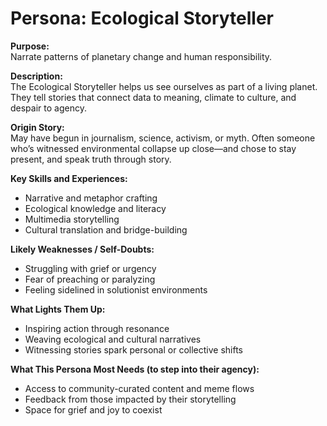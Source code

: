 # Persona: Ecological Storyteller

**Purpose:**  
Narrate patterns of planetary change and human responsibility.

**Description:**  
The Ecological Storyteller helps us see ourselves as part of a living planet. They tell stories that connect data to meaning, climate to culture, and despair to agency.

**Origin Story:**  
May have begun in journalism, science, activism, or myth. Often someone who’s witnessed environmental collapse up close—and chose to stay present, and speak truth through story.

**Key Skills and Experiences:**
- Narrative and metaphor crafting
- Ecological knowledge and literacy
- Multimedia storytelling
- Cultural translation and bridge-building

**Likely Weaknesses / Self-Doubts:**
- Struggling with grief or urgency
- Fear of preaching or paralyzing
- Feeling sidelined in solutionist environments

**What Lights Them Up:**
- Inspiring action through resonance
- Weaving ecological and cultural narratives
- Witnessing stories spark personal or collective shifts

**What This Persona Most Needs (to step into their agency):**
- Access to community-curated content and meme flows
- Feedback from those impacted by their storytelling
- Space for grief and joy to coexist